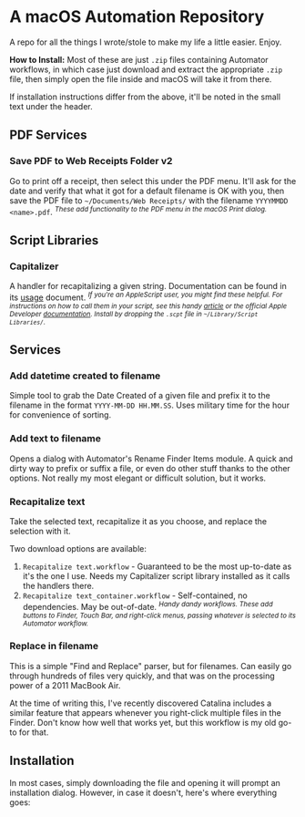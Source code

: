 # A macOS Automation Repository
A repo for all the things I wrote/stole to make my life a little easier. Enjoy.

**How to Install:** Most of these are just `.zip` files containing Automator workflows, in which case just download and extract the appropriate `.zip` file, then simply open the file inside and macOS will take it from there.

If installation instructions differ from the above, it'll be noted in the small text under the header.

## PDF Services
### Save PDF to Web Receipts Folder v2
Go to print off a receipt, then select this under the PDF menu. It'll ask for the date and verify that what it got for a default filename is OK with you, then save the PDF file to `~/Documents/Web Receipts/` with the filename `YYYYMMDD <name>.pdf`.
<sup>*These add functionality to the PDF menu in the macOS Print dialog.*</sup>


## Script Libraries
### Capitalizer
A handler for recapitalizing a given string. Documentation can be found in its [usage](https://github.com/jpcranford/automations/blob/main/Script%20Libraries/Capitalizer%20usage.md) document.
<sup>*If you're an AppleScript user, you might find these helpful. For instructions on how to call them in your script, see this handy [article](https://macosxautomation.com/mavericks/libraries/examples.html) or the official Apple Developer [documentation](https://developer.apple.com/library/archive/documentation/AppleScript/Conceptual/AppleScriptLangGuide/reference/ASLR_load_script.html#//apple_ref/doc/uid/TP40000983-CH227-SW2). Install by dropping the `.scpt` file in `~/Library/Script Libraries/`.*</sup>

## Services
### Add datetime created to filename
Simple tool to grab the Date Created of a given file and prefix it to the filename in the format `YYYY-MM-DD HH.MM.SS`. Uses military time for the hour for convenience of sorting.

### Add text to filename
Opens a dialog with Automator's Rename Finder Items module. A quick and dirty way to prefix or suffix a file, or even do other stuff thanks to the other options. Not really my most elegant or difficult solution, but it works.

### Recapitalize text
Take the selected text, recapitalize it as you choose, and replace the selection with it.

Two download options are available:
1. `Recapitalize text.workflow` - Guaranteed to be the most up-to-date as it's the one I use. Needs my Capitalizer script library installed as it calls the handlers there.
2. `Recapitalize text_container.workflow` - Self-contained, no dependencies. May be out-of-date.
<sup>*Handy dandy workflows. These add buttons to Finder, Touch Bar, and right-click menus, passing whatever is selected to its Automator workflow.*</sup>

### Replace in filename
This is a simple "Find and Replace" parser, but for filenames. Can easily go through hundreds of files very quickly, and that was on the processing power of a 2011 MacBook Air.

At the time of writing this, I've recently discovered Catalina includes a similar feature that appears whenever you right-click multiple files in the Finder. Don't know how well that works yet, but this workflow is my old go-to for that.

## Installation
In most cases, simply downloading the file and opening it will prompt an installation dialog. However, in case it doesn't, here's where everything goes:

